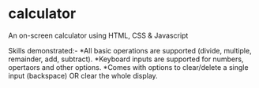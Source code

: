 # calculator
An on-screen calculator using HTML, CSS &amp; Javascript

Skills demonstrated:-
*All basic operations are supported (divide, multiple, remainder, add, subtract).
*Keyboard inputs are supported for numbers, opertaors and other options.
*Comes with options to clear/delete a single input (backspace) OR clear the whole display.
